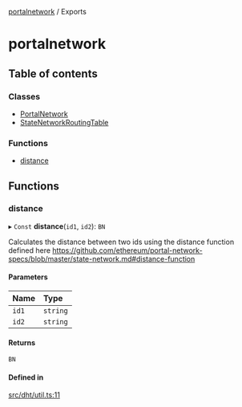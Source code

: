 [portalnetwork](README.md) / Exports

# portalnetwork

## Table of contents

### Classes

- [PortalNetwork](classes/PortalNetwork.md)
- [StateNetworkRoutingTable](classes/StateNetworkRoutingTable.md)

### Functions

- [distance](modules.md#distance)

## Functions

### distance

▸ `Const` **distance**(`id1`, `id2`): `BN`

Calculates the distance between two ids using the distance function defined here
https://github.com/ethereum/portal-network-specs/blob/master/state-network.md#distance-function

#### Parameters

| Name | Type |
| :------ | :------ |
| `id1` | `string` |
| `id2` | `string` |

#### Returns

`BN`

#### Defined in

[src/dht/util.ts:11](https://github.com/acolytec3/portalnetwork/blob/b394578/src/dht/util.ts#L11)
